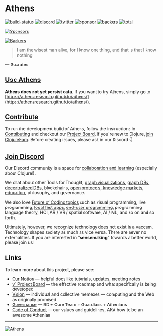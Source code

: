 # Athens
  
[![build-status](https://img.shields.io/github/workflow/status/athensresearch/athens/build)](https://github.com/athensresearch/athens/actions)
[![discord](https://img.shields.io/discord/708122962422792194?label=discord&logo=Discord)](https://discord.gg/GCJaV3V)
[![twitter](https://img.shields.io/twitter/follow/athensresearch?label=Follow&style=social)](https://twitter.com/athensresearch)
[![sponsor](https://opencollective.com/athens/tiers/sponsor/badge.svg?label=sponsors)](https://opencollective.com/athens)
[![backers](https://opencollective.com/athens/tiers/backer/badge.svg?label=backers)](https://opencollective.com/athens)
[![total](https://opencollective.com/athens/tiers/badge.svg)](https://opencollective.com/athens)

[![Sponsors](https://opencollective.com/athens/tiers/sponsor.svg?avatarHeight=36)](https://opencollective.com/athens)

[![Backers](https://opencollective.com/athens/tiers/backer.svg?avatarHeight=36)](https://opencollective.com/athens)

> I am the wisest man alive, for I know one thing, and that is that I know nothing.

— Socrates

## [Use Athens](https://athensresearch.github.io/athens)

**Athens does not yet persist data**. If you want to try Athens, simply go to [https://athensresearch.github.io/athens/](https://athensresearch.github.io/athens/).

## [Contribute](CONTRIBUTING.md)

To run the development build of Athens, follow the instructions in [Contributing](CONTRIBUTING.md) and checkout our [Project Board](https://github.com/athensresearch/athens/projects/2#column-9464291). If you're new to Clojure, [join ClojureFam](https://github.com/athensresearch/ClojureFam). Before creating issues, please ask in our Discord 👇

## [Join Discord](https://discord.gg/GCJaV3V)

Our Discord community is a space for [collaboration and learning](CODE_OF_CONDUCT.md#values) (especially about Clojure!).

We chat about other Tools for Thought, [graph visualizations](https://github.com/athensresearch/athens/issues/21), [graph DBs, decentralized DBs](https://github.com/athensresearch/athens/issues/9), blockchains, [open protocols, knowledge markets](https://github.com/athensresearch/athens/blob/master/VISION.md#a-protocol-for-knowledge-markets), [education](https://github.com/athensresearch/athens/blob/master/doc/ClojureFam.md), philosophy, and governance.

We also love [Future of Coding topics](https://futureofcoding.org/episodes/046#question-thirteen-what-foc-topics-interest-you-most) such as visual programming, live programming, [local first apps](https://www.inkandswitch.com/local-first.html), [end-user programming](https://www.inkandswitch.com/end-user-programming.html), programming language theory, HCI, AR / VR / spatial software, AI / ML, and so on and so forth.

Ultimately, however, we recognize technology does not exist in a vaccum. Technology shapes society as much as vice versa. There are never no externalities. If you are interested in "**sensemaking**" towards a better world, please join us!

## Links

To learn more about this project, please see:

- [Our Notion](https://www.notion.so/athensresearch/Athens-Research-67e1c6068cb449ff935d10e882fd9b05) — helpful docs like tutorials, updates, meeting notes
- [v1 Project Board](https://github.com/athensresearch/athens/projects/2) — the effective roadmap and what specifically is being developed
- [Vision](VISION.md) — individual and collective memexes — computing and the Web as originally promised
- [Governance](GOVERNANCE.md) — BD + Core Team + Guardians + Athenians
- [Code of Conduct](CODE_OF_CONDUCT.md) — our values and guidelines, AKA how to be an awesome Athenian


---

![Athens](doc/athens-puk-patrick-unsplash.jpg)
